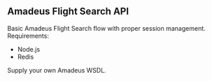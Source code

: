 ## Amadeus Flight Search API

Basic Amadeus Flight Search flow with proper session management.
Requirements:
* Node.js
* Redis

Supply your own Amadeus WSDL.
